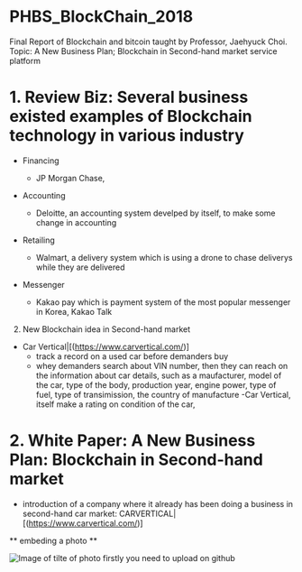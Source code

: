 # PHBS_BlockChain_2018

Final Report of Blockchain and bitcoin taught by Professor, Jaehyuck Choi.
Topic: A New Business Plan; Blockchain in Second-hand market service platform

# 1. Review Biz: Several business existed examples of Blockchain technology in various industry 

 - Financing
    - JP Morgan Chase, 
    
  - Accounting
    - Deloitte, an accounting system develped by itself, to make some change in accounting 
    
  - Retailing
    - Walmart, a delivery system which is using a drone to chase deliverys while they are delivered
    
  - Messenger
    - Kakao pay which is payment system of the most popular messenger in Korea, Kakao Talk
 
 
 2. New Blockchain idea in Second-hand market
 
   - Car Vertical|[(https://www.carvertical.com/)]
     - track a record on a used car before demanders buy
     - whey demanders search about VIN number, then they can reach on the information about car details, such as a maufacturer, model of the car, type of the body, production year, engine power, type of fuel, type of transimission, the country of manufacture
     -Car Vertical, itself make a rating on condition of the car, 
  

# 2. White Paper: A New Business Plan: Blockchain in Second-hand market
  - introduction of a company where it already has been doing a business in second-hand car market: CARVERTICAL|[(https://www.carvertical.com/)]
  
  


** embeding a photo **

![Image of **tilte of photo**](https://octodex.github.com/images/5._IELTS_6.jpg)
firstly you need to upload on github
